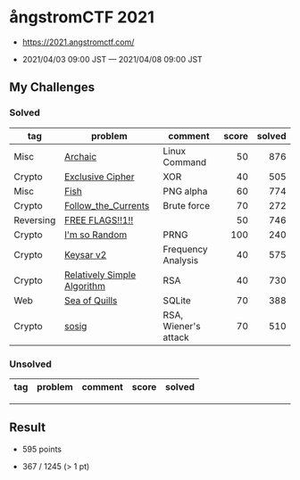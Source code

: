 # ångstromCTF 2021

* https://2021.angstromctf.com/

* 2021/04/03 09:00 JST — 2021/04/08 09:00 JST

## My Challenges

### Solved

| tag       | problem                                                    | comment              | score | solved |
| --------- | ---------------------------------------------------------- | -------------------- | ----: | -----: |
| Misc      | [Archaic](Archaic)                                         | Linux Command        | 50    | 876    |
| Crypto    | [Exclusive Cipher](Exclusive_Cipher)                       | XOR                  | 40    | 505    |
| Misc      | [Fish](Fish)                                               | PNG alpha            | 60    | 774    |
| Crypto    | [Follow_the_Currents](Follow_the_Currents)                 | Brute force          | 70    | 272    |
| Reversing | [FREE FLAGS!!1!!](FREE_FLAGS!!1!!)                         |                      | 50    | 746    |
| Crypto    | [I'm so Random](Im_so_Random)                              | PRNG                 | 100   | 240    |
| Crypto    | [Keysar v2](Keysar_v2)                                     | Frequency Analysis   | 40    | 575    |
| Crypto    | [Relatively Simple Algorithm](Relatively_Simple_Algorithm) | RSA                  | 40    | 730    |
| Web       | [Sea of Quills](Sea_of_Quills)                             | SQLite               | 70    | 388    |
| Crypto    | [sosig](sosig)                                             | RSA, Wiener's attack | 70    | 510    |

### Unsolved

| tag     | problem      | comment | score | solved |
| ------- | ------------ | ------- | ----: | -----: |

---

## Result

* 595 points

* 367 / 1245 (> 1 pt)